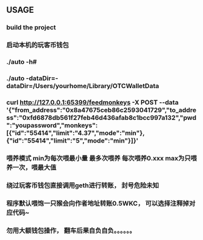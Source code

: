 ## USAGE
### build the project 

### 启动本机的玩客币钱包
### ./auto -h#
### ./auto -dataDir=-dataDir=/Users/yourhome/Library/OTCWalletData


### curl http://127.0.0.1:65399/feedmonkeys -X POST --data '{"from_address":"0x8a47675ceb86c2593041729","to_address":"0xfd6878db561f27feb46d436afab8c1bcc997a132","pwd":"youpassword","monkeys":[{"id":"55414","limit":"4.37","mode":"min"},{"id":"55414","limit":"5","mode":"min"}]}'

### 喂养模式 min为每次喂最小量 最多次喂养 每次喂养0.xxx max为只喂养一次，喂最大值
### 绕过玩客币钱包直接调用geth进行转账， 封号危险未知
### 程序默认喂饱一只猴会向作者地址转账0.5WKC， 可以选择注释掉对应代码~
### 勿用大额钱包操作， 翻车后果自负自负。。。。。。


